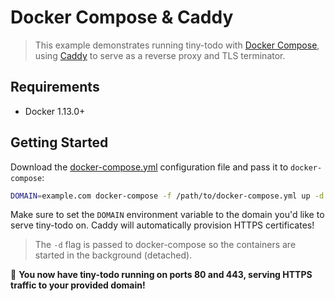 # Docker Compose & Caddy

> This example demonstrates running tiny-todo with [Docker Compose](https://docs.docker.com/compose/), using [Caddy](https://caddyserver.com/) to serve as a reverse proxy and TLS terminator.

## Requirements

* Docker 1.13.0+

## Getting Started

Download the [docker-compose.yml](docker-compose.yml) configuration file and pass it to `docker-compose`:

```bash
DOMAIN=example.com docker-compose -f /path/to/docker-compose.yml up -d
```

Make sure to set the `DOMAIN` environment variable to the domain you'd like to serve tiny-todo on. Caddy will automatically provision HTTPS certificates!

> The `-d` flag is passed to docker-compose so the containers are started in the background (detached).

🎉 **You now have tiny-todo running on ports 80 and 443, serving HTTPS traffic to your provided domain!**
